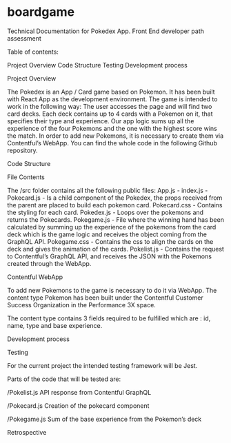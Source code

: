 # boardgame
Technical Documentation for Pokedex App.
 Front End developer path assessment 


Table of contents:

Project Overview
Code Structure
Testing
Development process


Project Overview 

The Pokedex is an App / Card game based on Pokemon. It has been built with React App as the development environment. The game is intended to work in the following way:
The user accesses the page and will find two card decks. Each deck contains up to 4 cards with a Pokemon on it, that specifies their type and experience. 
Our app logic sums up all the experience of the four Pokemons and the one with the highest score wins the match.
In order to add new Pokemons, it is necessary to create them via Contentful’s WebApp.
You can find the whole code in the following Github repository.

Code Structure 

File Contents

The /src folder contains all the following public files:
App.js - 
index.js - 
Pokecard.js - Is a child component of the Pokedex, the props received from the parent are placed to build each pokemon card.
Pokecard.css - Contains the styling for each card.
Pokedex.js - Loops over the pokemons and returns the Pokecards.
Pokegame.js - File where the winning hand has been calculated by summing up the experience of the pokemons from the card deck which is the game logic and receives the object coming from the GraphQL API.
Pokegame.css - Contains the css to align the cards on the deck and gives the animation of the cards.
Pokelist.js - Contains the request to Contentful’s GraphQL API, and receives the JSON with the Pokemons created through the WebApp.



Contentful WebApp

To add new Pokemons to the game is necessary to do it via WebApp. The content type  Pokemon has been built under the Contentful Customer Success Organization in the Performance 3X space. 


The content type contains 3 fields required to be fulfilled which are : id, name, type and base experience.


Development process


Testing

For the current project the intended testing framework will be Jest. 

Parts of the code that will be tested are:

/Pokelist.js
API response from Contentful GraphQL

/Pokecard.js
Creation of the pokecard component

/Pokegame.js
Sum of the base experience from the Pokemon’s deck


Retrospective
